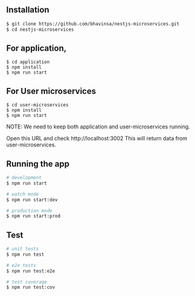 ## Installation

```bash
$ git clone https://github.com/bhavinsa/nestjs-microservices.git
$ cd nestjs-microservices
```

## For application,  

```
$ cd application
$ npm install
$ npm run start

```
## For User microservices

```
$ cd user-microservices
$ npm install
$ npm run start

```
NOTE: We need to keep both application and user-microservices running.

Open this URL and check http://localhost:3002
This will return data from user-microservices.


## Running the app

```bash
# development
$ npm run start

# watch mode
$ npm run start:dev

# production mode
$ npm run start:prod
```

## Test

```bash
# unit tests
$ npm run test

# e2e tests
$ npm run test:e2e

# test coverage
$ npm run test:cov
```


